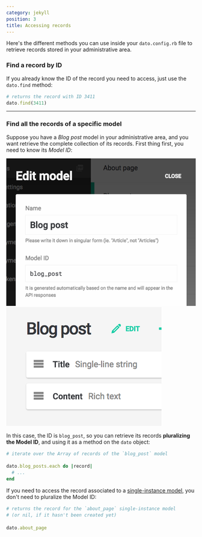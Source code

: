 ```yaml
---
category: jekyll
position: 3
title: Accessing records
---
```


Here's the different methods you can use inside your `dato.config.rb` file to retrieve records stored in your administrative area.

### Find a record by ID

If you already know the ID of the record you need to access, just use the `dato.find` method:

```ruby
# returns the record with ID 3411
dato.find(3411)
```

---

### Find all the records of a specific model

Suppose you have a *Blog post* model in your administrative area, and you want retrieve the complete collection of its records. First thing first, you need to know its *Model ID*:

![foo](../images/edit-model-dialog.png)
![foo](../images/edit-model-button.png)

In this case, the ID is `blog_post`, so you can retrieve its records **pluralizing the Model ID**, and using it as a method on the `dato` object:

```ruby
# iterate over the Array of records of the `blog_post` model

dato.blog_posts.each do |record|
  # ...
end
```

If you need to access the record associated to a [single-instance model](/docs/schema/single-instance), you don't need to pluralize the Model ID:

```ruby
# returns the record for the `about_page` single-instance model
# (or nil, if it hasn't been created yet)

dato.about_page
```

